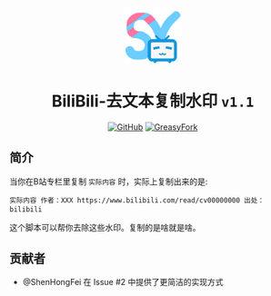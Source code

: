 <div align="center">
    <img src="https://github.com/SynRGB/BiliBili-EasyCopy/raw/main/%23README/icon/256.png" width="20%"/>
    <h1>BiliBili-去文本复制水印 <code>v1.1</code></h1>
	<p>
        <a href='https://github.com/SynRGB/BiliBili-EasyCopy'><img src="https://img.shields.io/badge/-GitHub-3A3A3A?style=flat&amp;logo=GitHub&amp;logoColor=white" referrerpolicy="no-referrer" alt="GitHub"></a>
	    <a href='https://greasyfork.org/zh-CN/scripts/464155-bilibili-easycopy'><img src="https://img.shields.io/badge/-GreasyFork-670000?style=flat&amp;logo=tampermonkey&amp;logoColor=white" referrerpolicy="no-referrer" alt="GreasyFork"></a>
    </p>
</div>

## 简介

当你在B站专栏里复制 `实际内容` 时，实际上复制出来的是:

```
实际内容 作者：XXX https://www.bilibili.com/read/cv00000000 出处：bilibili
```

这个脚本可以帮你去除这些水印。复制的是啥就是啥。

## 贡献者

- @ShenHongFei 在 Issue #2 中提供了更简洁的实现方式
